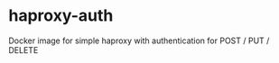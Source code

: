 haproxy-auth
============

Docker image for simple haproxy with authentication for POST / PUT / DELETE

